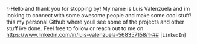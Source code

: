 ✨Hello and thank you for stopping by! 
My name is Luis Valenzuela and im looking to connect with some awesome people and make some cool stuff!
this my personal Github where youll see some of the projects and other stuff ive done. 
Feel free to follow or reach out to me on  https://www.linkedin.com/in/luis-valenzuela-568357158/✨## [`LinkedIn`]


